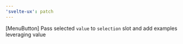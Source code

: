 ```yaml
---
'svelte-ux': patch
---
```


[MenuButton] Pass selected `value` to `selection` slot and add examples leveraging value
